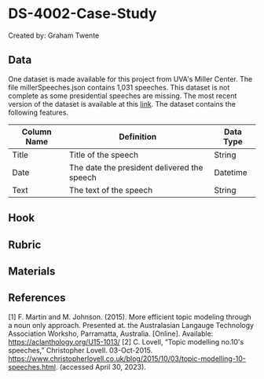 # DS-4002-Case-Study
Created by: Graham Twente

## Data
One dataset is made available for this project from UVA's Miller Center. The file millerSpeeches.json contains 1,031 speeches. This dataset is not complete as some presidential speeches are missing. The most recent version of the dataset is available at this [link](https://millercenter.org/sites/default/files/corpus/presidential-speeches.json). The dataset contains the following features.

|Column Name|Definition              |Data Type      | 
|-----------|------------------------|---------------|
|Title |Title of the speech                                                   |String         |
|Date |The date the president delivered the speech                            |Datetime       |
|Text      |The text of the speech                                  |String       |

## Hook


## Rubric


## Materials


## References
[1] F. Martin and M. Johnson. (2015). More efficient topic modeling through a noun only approach. Presented at. the Australasian Langauge Technology Association Worksho, Parramatta, Australia. [Online]. Available: https://aclanthology.org/U15-1013/
[2] C. Lovell, “Topic modelling no.10's speeches,” Christopher Lovell. 03-Oct-2015. https://www.christopherlovell.co.uk/blog/2015/10/03/topic-modelling-10-speeches.html. (accessed April 30, 2023). 


